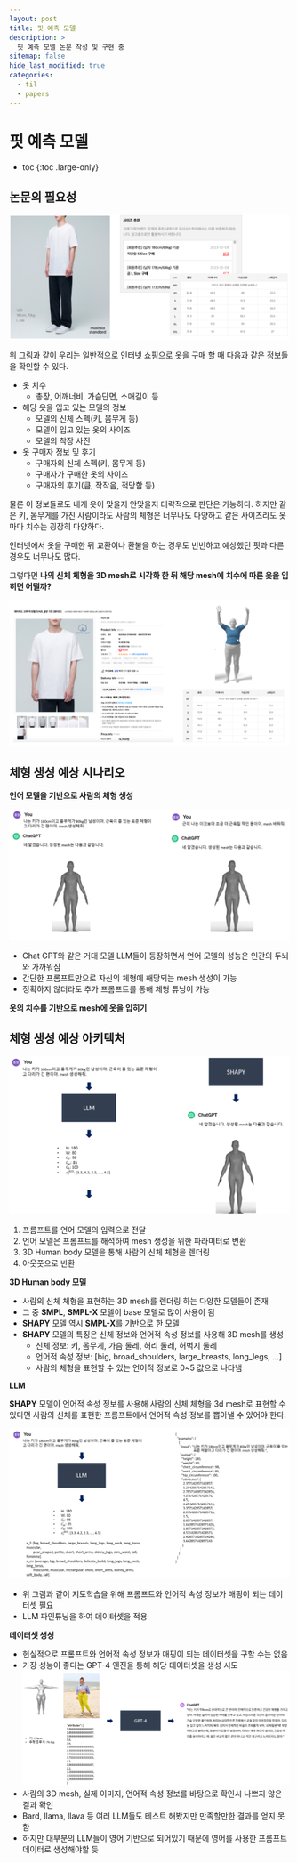 ```yaml
---
layout: post
title: 핏 예측 모델
description: >
  핏 예측 모델 논문 작성 및 구현 중
sitemap: false
hide_last_modified: true
categories:
  - til
  - papers
---
```


# 핏 예측 모델

* toc
{:toc .large-only}

## 논문의 필요성

![그림1](/assets/img/papers/musinsa_size.png)

위 그림과 같이 우리는 일반적으로 인터넷 쇼핑으로 옷을 구매 할 때 다음과 같은 정보들을 확인할 수 있다.
- 옷 치수
  - 총장, 어깨너비, 가슴단면, 소매길이 등
- 해당 옷을 입고 있는 모델의 정보
  - 모델의 신체 스펙(키, 몸무게 등)
  - 모델이 입고 있는 옷의 사이즈
  - 모델의 착장 사진
- 옷 구매자 정보 및 후기
  - 구매자의 신체 스펙(키, 몸무게 등)
  - 구매자가 구매한 옷의 사이즈
  - 구매자의 후기(큼, 작작음, 적당함 등)

물론 이 정보들로도 내게 옷이 맞을지 안맞을지 대략적으로 판단은 가능하다. 하지만 같은 키, 몸무게를 가진 사람이라도 사람의 체형은 너무나도 다양하고 같은 사이즈라도 옷마다 치수는 굉장히 다양하다.

인터넷에서 옷을 구매한 뒤 교환이나 환불을 하는 경우도 빈번하고 예상했던 핏과 다른 경우도 너무나도 많다.

그렇다면 **나의 신체 체형을 3D mesh로 시각화 한 뒤 해당 mesh에 치수에 따른 옷을 입히면 어떨까?**

![그림2](/assets/img/papers/fit_predition_expect.png)

## 체형 생성 예상 시나리오

**언어 모델을 기반으로 사람의 체형 생성**

![그림3](/assets/img/papers/fit_predition_scenario.png)

- Chat GPT와 같은 거대 모델 LLM들이 등장하면서 언어 모델의 성능은 인간의 두뇌와 가까워짐
- 간단한 프롬프트만으로 자신의 체형에 해당되는 mesh 생성이 가능
- 정확하지 않더라도 추가 프롬프트를 통해 체형 튜닝이 가능

**옷의 치수를 기반으로 mesh에 옷을 입히기**

## 체형 생성 예상 아키텍처

![그림4](/assets/img/papers/fit_predition_architecture.png)

1. 프롬프트를 언어 모델의 입력으로 전달
2. 언어 모델은 프롬프트를 해석하여 mesh 생성을 위한 파라미터로 변환
3. 3D Human body 모델을 통해 사람의 신체 체형을 렌더링
4. 아웃풋으로 반환

**3D Human body 모델**

- 사람의 신체 체형을 표현하는 3D mesh를 렌더링 하는 다양한 모델들이 존재
- 그 중 **SMPL**, **SMPL-X** 모델이 base 모델로 많이 사용이 됨
- **SHAPY** 모델 역시 **SMPL-X**를 기반으로 한 모델
- **SHAPY** 모델의 특징은 신체 정보와 언어적 속성 정보를 사용해 3D mesh를 생성
  - 신체 정보: 키, 몸무게, 가슴 둘레, 허리 둘레, 허벅지 둘레
  - 언어적 속성 정보: [big, broad_shoulders, large_breasts, long_legs, ...]
  - 사람의 체형을 표현할 수 있는 언어적 정보로 0~5 값으로 나타냄

**LLM**

**SHAPY** 모델이 언어적 속성 정보를 사용해 사람의 신체 체형을 3d mesh로 표현할 수 있다면 사람의 신체를 표현한 프롬프트에서 언어적 속성 정보를 뽑아낼 수 있어야 한다.

![그림5](/assets/img/papers/llm_dataset.png)

- 위 그림과 같이 지도학습을 위해 프롬프트와 언어적 속성 정보가 매핑이 되는 데이터셋 필요
- LLM 파인튜닝을 하여 데이터셋을 적용

**데이터셋 생성**

- 현실적으로 프롬프트와 언어적 속성 정보가 매핑이 되는 데이터셋을 구할 수는 없음
- 가장 성능이 좋다는 GPT-4 엔진을 통해 해당 데이터셋을 생성 시도
![그림6](/assets/img/papers/fit_prediction_ds.png)
- 사람의 3D mesh, 실제 이미지, 언어적 속성 정보를 바탕으로 확인시 나쁘지 않은 결과 확인
- Bard, llama, llava 등 여러 LLM들도 테스트 해봤지만 만족할만한 결과를 얻지 못함
- 하지만 대부분의 LLM들이 영어 기반으로 되어있기 때문에 영어를 사용한 프롬프트 데이터로 생성해야할 듯
